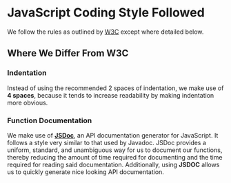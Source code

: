 # JavaScript Coding Style Followed

We follow the rules as outlined by [W3C](https://www.w3schools.com/js/js_conventions.asp) except where detailed below.

## Where We Differ From W3C

### Indentation

Instead of using the recommended 2 spaces of indentation,
we make use of __4 spaces__, because it tends to increase
readability by making indentation more obvious.

### Function Documentation

We make use of [__JSDoc__](https://github.com/jsdoc/jsdoc), an API
documentation generator for JavaScript.  It follows a style very
similar to that used by Javadoc.  JSDoc provides a uniform,
standard, and unambiguous way for us to document our functions,
thereby reducing the amount of time required for documenting and
the time required for reading said documentation.  Additionally,
using __JSDOC__ allows us to quickly generate nice looking API
documentation.
